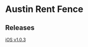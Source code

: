 # Austin Rent Fence
## Releases

[iOS v1.0.3](itms-services://?action=download-manifest&url=https://github.com/devfarm-io/pages/raw/f4c359f7c1332562cdae8fe4a9e07f32c897e8c8/releases/arf/v1.0.3_9/manifest.plist)
